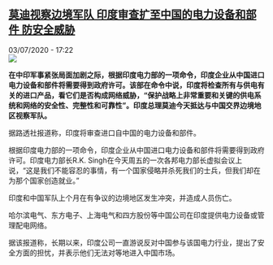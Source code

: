 <!--1593791709000-->
[莫迪视察边境军队 印度审查扩至中国的电力设备和部件 防安全威胁](http://www.rfi.fr//cn/%E4%B8%AD%E5%9B%BD/20200703-%E8%8E%AB%E8%BF%AA%E6%8A%B5%E5%8D%B0%E4%B8%AD%E8%BE%B9%E5%A2%83-%E5%8D%B0%E5%BA%A6%E5%AE%A1%E6%9F%A5%E6%89%A9%E8%87%B3%E4%B8%AD%E5%9B%BD%E7%9A%84%E7%94%B5%E5%8A%9B%E8%AE%BE%E5%A4%87%E5%92%8C%E9%83%A8%E4%BB%B6-%E9%98%B2%E5%AE%89%E5%85%A8%E5%A8%81%E8%83%81)
------

<div>03/07/2020 - 17:22</div><img src="https://s.rfi.fr/media/display/f340d6b0-bd40-11ea-a613-005056a964fe/w:310/p:16x9/2020-07-03T071658Z_1210997163_RC2JLH9B082K_RTRMADP_3_INDIA-CHINA-MODI.JPG"><p><strong>在中印军事紧张局面加剧之际，根据印度电力部的一项命令，印度企业从中国进口电力设备和部件将需要得到政府许可。该部在命令中说，印度将检查所有与供电有关的进口产品，看它们是否构成网络威胁，“保护战略上非常重要和关键的供电系统和网络的安全性、完整性和可靠性”。印度总理莫迪今天抵达与中国交界边境地区视察军队。</strong></p><div class="t-content__body u-clearfix"><div class="m-interstitial"></div><p>据路透社报道称，印度将审查进口自中国的电力设备和部件。</p><p>根据印度电力部的一项命令，印度企业从中国进口电力设备和部件将需要得到政府许可。印度电力部长R.K. Singh在今天周五的一次各邦电力部长虚拟会议上说，“这是我们不能容忍的事情，有一个国家侵略并杀死我们的士兵，但我们却在为那个国家创造就业。”</p><p>印度和中国军队上个月在有争议的边境地区发生冲突，并造成人员伤亡。</p><p>哈尔滨电气、东方电子、上海电气和四方股份等中国公司在印度提供电力设备或管理配电网络。</p><p>据该报道称，长期以来，印度公司一直游说反对中国参与该国电力行业，提出了安全方面的担忧，并表示他们无法对等地进入中国市场。</p><div class="o-self-promo o-self-promo--nl o-self-promo--hidden" data-selfpromo-newsletter></div><div class="o-self-promo o-self-promo--app o-self-promo--hidden" data-selfpromo-app></div></div>
